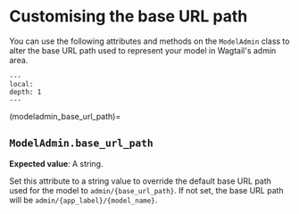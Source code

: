 # Customising the base URL path

You can use the following attributes and methods on the `ModelAdmin` class to alter the base URL path used to represent your model in Wagtail's admin area.

```{contents}
---
local:
depth: 1
---
```

(modeladmin_base_url_path)=

## `ModelAdmin.base_url_path`

**Expected value**: A string.

Set this attribute to a string value to override the default base URL path used for the model to `admin/{base_url_path}`.
If not set, the base URL path will be `admin/{app_label}/{model_name}`.
